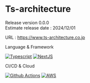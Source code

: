 # Ts-architecture

Release version 0.0.0 <br>
Estimate release date : 2024/12/01

URL : https://www.ts-architecture.co.jp

Language & Framework

[![Typescript](https://skillicons.dev/icons?i=ts)](https://www.typescriptlang.org/)
[![NextJS](https://skillicons.dev/icons?i=next)](https://nextjs.org/)

CI/CD & Cloud

[![Github Actions](https://skillicons.dev/icons?i=github)](https://github.com/features/actions)
[![AWS](https://skillicons.dev/icons?i=aws)](https://aws.amazon.com)
